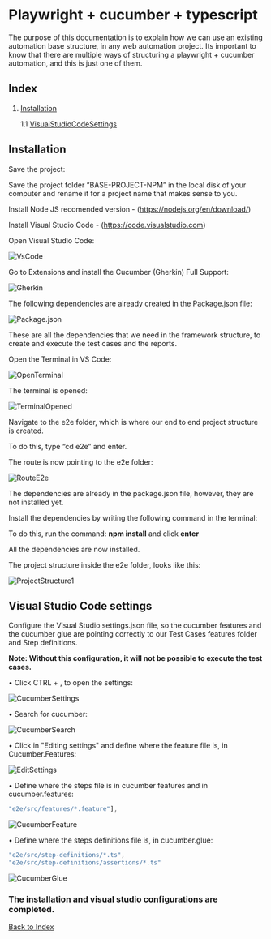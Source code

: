 # Playwright + cucumber + typescript

The purpose of this documentation is to explain how we can use an existing automation base structure, in any web automation project.
Its important to know that there are multiple ways of structuring a playwright + cucumber automation, and this is just one of them.

<a name="index"></a>

## Index
1. [Installation](#installation)

    1.1 [VisualStudioCodeSettings](#visual-studio-code-settings)


## Installation

Save the project:

Save the project folder “BASE-PROJECT-NPM” in the local disk of your computer and rename it for a project name that makes sense to you.


Install Node JS recomended version - (https://nodejs.org/en/download/)

Install Visual Studio Code - (https://code.visualstudio.com)

Open Visual Studio Code:

![VsCode](./assets/readme-images/vscode1.png)
  
Go to Extensions and install the Cucumber (Gherkin) Full Support:

![Gherkin](./assets/readme-images/Gherkin.png)
 
The following dependencies are already created in the Package.json file:

![Package.json](./assets/readme-images/package.json.png)

 
These are all the dependencies that we need in the framework structure, to create and execute the test cases and the reports.

Open the Terminal in VS Code:

![OpenTerminal](./assets/readme-images/OpenTerminal.png)
 
 The terminal is opened:

![TerminalOpened](./assets/readme-images/TerminalOpened.png)
 
Navigate to the e2e folder, which is where our end to end project structure is created.

To do this, type “cd e2e” and enter.

The route is now pointing to the e2e folder:

![RouteE2e](./assets/readme-images/RouteE2e.png)
 
The dependencies are already in the package.json file, however, they are not installed yet. 

Install the dependencies by writing the following command in the terminal:

To do this, run the command: **npm install** and click **enter**

All the dependencies are now installed.

The project structure inside the e2e folder, looks like this:

![ProjectStructure1](./assets/readme-images/ProjectStructure1.png)

## Visual Studio Code settings

Configure the Visual Studio settings.json file, so the cucumber features and the cucumber glue are pointing correctly to our Test Cases features folder and Step definitions.

**Note: Without this configuration, it will not be possible to execute the test cases.**

•	Click CTRL + , to open the settings:
 
![CucumberSettings](./assets/readme-images/OpenSettings.png)
  
•	Search for cucumber:
 
![CucumberSearch](./assets/readme-images/CucumberSearch.png)
 
•	Click in "Editing settings" and define where the feature file is, in Cucumber.Features:
 
![EditSettings](./assets/readme-images/EditSettings.png)
  
•	Define where the steps file is in cucumber features and in cucumber.features:


``` ts
"e2e/src/features/*.feature"],
```

![CucumberFeature](./assets/readme-images/CucumberFeature.png)
 
•	Define where the steps definitions file is, in cucumber.glue:

``` ts
"e2e/src/step-definitions/*.ts",
"e2e/src/step-definitions/assertions/*.ts"
```

![CucumberGlue](./assets/readme-images/CucumberGlue.png)

 

### The installation and visual studio configurations are completed.

[Back to Index](#index)









